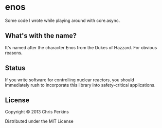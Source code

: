 # enos

Some code I wrote while playing around with core.async.

## What's with the name?

It's named after the character Enos from the Dukes of Hazzard. For obvious reasons.

## Status

If you write software for controlling nuclear reactors, you should
immediately rush to incorporate this library into safety-critical
applications.

## License

Copyright © 2013 Chris Perkins

Distributed under the MIT License
